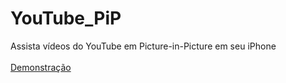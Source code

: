 # YouTube_PiP
Assista vídeos do YouTube em Picture-in-Picture em seu iPhone <br>
<br>
[Demonstração](https://github.com/Henrique1701/YouTube_PiP/blob/main/Demonstra%C3%A7%C3%A3o%20YouTubePiP.mov) <br>
